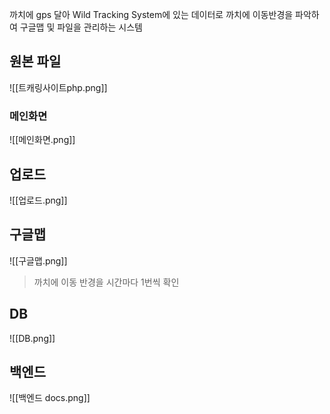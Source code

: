 까치에 gps 달아 Wild Tracking System에 있는 데이터로 까치에 이동반경을 파악하여 구글맵 및 파일을 관리하는 시스템  
## 원본 파일
![[트캐링사이트php.png]]

### 메인화면
![[메인화면.png]]
## 업로드
![[업로드.png]]

## 구글맵
![[구글맵.png]]
> 까치에 이동 반경을 시간마다 1번씩 확인 

## DB
![[DB.png]]

## 백엔드
![[백엔드 docs.png]]